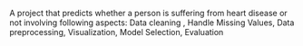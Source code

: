 A project that predicts whether a person is suffering from heart disease or not involving following aspects:
Data cleaning ,
Handle Missing Values,
Data preprocessing,
Visualization,
Model Selection,
Evaluation
